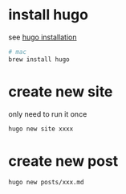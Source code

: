 # install hugo
see [hugo installation](https://gohugo.io/installation/)
```bash
# mac
brew install hugo
```
# create new site
only need to run it once
```bash
hugo new site xxxx
```
# create new post
```bash
hugo new posts/xxx.md
```
